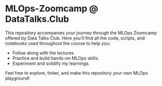 # MLOps-Zoomcamp @ DataTalks.Club

This repository accompanies your journey through the MLOps Zoomcamp offered by Data Talks Club. Here you'll find all the code, scripts, and notebooks used throughout the course to help you:

* Follow along with the lectures.
* Practice and build hands-on MLOps skills.
* Experiment and solidify my learnings.

Feel free to explore, tinker, and make this repository your own MLOps playground!
